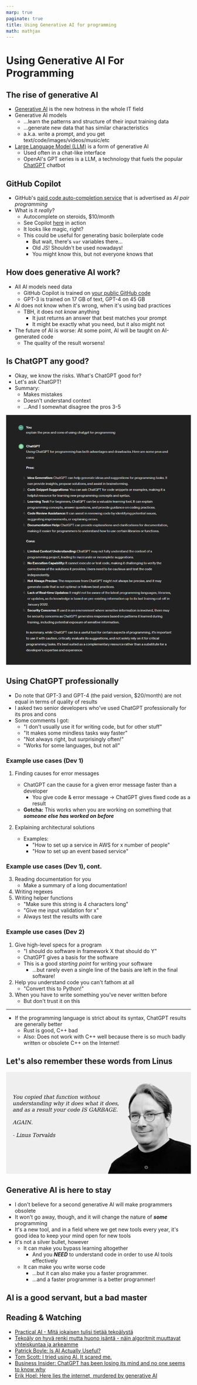 ```yaml
---
marp: true
paginate: true
title: Using Generative AI for programming
math: mathjax
---
```

<!-- headingDivider: 3 -->
<!-- class: invert -->

# Using Generative AI For Programming

## The rise of generative AI

* [Generative AI](https://en.wikipedia.org/wiki/Generative_artificial_intelligence) is the new hotness in the whole IT field
* Generative AI models
  * ...learn the patterns and structure of their input training data
  * ...generate new data that has similar characteristics
  * a.k.a. write a prompt, and you get text/code/images/videos/music/etc
* [Large Language Model (LLM)](https://en.wikipedia.org/wiki/Large_language_model) is a form of generative AI
  * Used often in a chat-like interface 
  * OpenAI's GPT series is a LLM, a technology that fuels the popular [ChatGPT](https://chat.openai.com/) chatbot

<!-- 
## ChatGPT

* milloin kannattaa käyttää
  * esimerkkejä
  * tiedonhaku vs valmiin koodin tuotto
 -->

## GitHub Copilot

* GitHub's [paid code auto-completion service](https://github.com/features/copilot) that is advertised as *AI pair programming*
* What is it *really*?
  * Autocomplete on steroids, $10/month
  * See Copilot [here](https://www.youtube.com/watch?v=edSZh-tpTIk) in action
  * It looks like magic, right?
  * This could be useful for generating basic boilerplate code
    * But wait, there's `var` variables there...
    * Old JS! Shouldn't be used nowadays!
    * You might know this, but not everyone knows that

## How does generative AI work?

* All AI models need data
  * GitHub Copilot is trained on [your public GitHub code](https://docs.github.com/en/copilot/copilot-individual/about-github-copilot-individual#:~:text=GitHub%20Copilot%20is%20trained%20on%20all%20languages%20that%20appear%20in%20public%20repositories.)
  * GPT-3 is trained on 17 GB of text, GPT-4 on 45 GB
* AI does not know when it's wrong, when it's using bad practices
  * TBH, it does not *know* anything
    * It just returns an answer that best matches your prompt
    * It might be exactly what you need, but it also might not
* The future of AI is worse: At some point, AI will be taught on AI-generated code
  * The quality of the result worsens!



## Is ChatGPT any good?

* Okay, we know the risks. What's ChatGPT good for?
* Let's ask ChatGPT!
* Summary:
  * Makes mistakes
  * Doesn't understand context
  * ...And I somewhat disagree the pros 3-5

![bg right width: 87%](imgs/chatgpt-programming.png)

## Using ChatGPT professionally

* Do note that GPT-3 and GPT-4 (the paid version, $20/month) are not equal in terms of quality of results
* I asked two senior developers who've used ChatGPT professionally for its pros and cons
* Some comments I got:
  * "I don't usually use it for writing code, but for other stuff"
  * "It makes some mindless tasks way faster"
  * "Not always right, but surprisingly often!"
  * "Works for some languages, but not all"



### Example use cases (Dev 1)

1) Finding causes for error messages
    * ChatGPT can the cause for a given error message faster than a developer
       * You give code & error message -> ChatGPT gives fixed code as a result
    * **Gotcha:** This works when you are working on something that ***someone else has worked on before***
  
2) Explaining architectural solutions
     * Examples:
       * "How to set up a service in AWS for x number of people"
       * "How to set up an event based service"

### Example use cases (Dev 1), cont.

3) Reading documentation for you
   * Make a summary of a long documentation!
4) Writing regexes
5) Writing helper functions
   * "Make sure this string is 4 characters long"
   * "Give me input validation for x"
   * Always test the results with care

<!-- ## peetu

* en yleesä käytä koodin kirjottamiseen
* voi olla nopeempi löytää virheviestin syyn ku seniori
  * ei piä paikkaasa t JR
    * toimii jos teet jotain mitä muutkin on tehny
  * syöttää virheviestin
    * -> antaa korjatun koodin vastineeksi
* tosi hyvä lukemaan dokumentaatiota
  * varsinkin jos ei oo tavallisin tapa käyttää jotain kirjastoa
  * (käyttää githubin esimerkkikoodia)
* hyvä selittää arkkitehtuurisia ratkasuja
  * "pitäs pistää aws:ssä palvelu pystyyn x määrälle ihmisiä"
  * "miten aws:ssä laittaa event based palvelu"
* "ei se aina oikee oo, mut se on yllättävän tarkka" -->

<!-- ## Peetu 2

* molemmat:
  * regexien kirjottaminen!
  * apufunktiot
* Copilot:
  * "make sure this is 4 characters long"
    * koodaa validaatio automaattisesti
* copilotilla voi tehä samoja juttuja -->

### Example use cases (Dev 2)

1) Give high-level specs for a program
     * "I should do software in framework X that should do Y"
     * ChatGPT gives a basis for the software
     * This is a good *starting point* for writing your software
       * ...but rarely even a single line of the basis are left in the final software!
2) Help you understand code you can't fathom at all
     * "Convert this to Python!"
3) When you have to write something you've never written before
   * But don't trust it on this

---

* If the programming language is strict about its syntax, ChatGPT results are generally better
     * Rust is good, C++ bad
     * Also: Does not work with C++ well because there is so much badly written or obsolete C++ on the Internet!
<!-- 
## Ronkainen

* korkean tason speksit. "mun pitäis tehä tällanen softa"
  * antaa pohjan
  * harvemmin siitä jää yhtään riviä jälelle
  * siitä on hyvä alottaa
* koodia mistä et ymmärrä yhtään mitään (TÄMÄ!)
  * sanot chatgpt:lle: muuta tää pythoniksi
* cpp:n kanssa ei oikein toimi koska maailmassa on niin paljon paskaa cpp :D
  * myös vanhentunutta
  * kun kieli on tarkka omasta syntaksistaan niin auttaa chatgptssä asdf
  * rust hyvä, cpp huono
* kun pitää tehä jotain ihan uutta -->

## Let's also remember these words from Linus

![](imgs/linus-copying.png)

## Generative AI is here to stay

* I don't believe for a second generative AI will make programmers obsolete
* It won't go away, though, and it will change the nature of ***some*** programming
* It's a new tool, and in a field where we get new tools every year, it's good idea to keep your mind open for new tools
* It's not a silver bullet, however
  * It can make you bypass learning altogether
    * And you ***NEED*** to understand code in order to use AI tools effectively
  * It can make you write worse code
    * ...but it can also make you a faster programmer.
    * ...and a faster programmer is a better programmer!

## AI is a good servant, but a bad master

<!-- _footer: If you don't remember anything else from this lecture, remember this. -->
## Reading & Watching

* [Practical AI - Mitä jokaisen tulisi tietää tekoälystä](https://cs.edukamu.fi/practical-ai-fi)
* [Tekoäly on hyvä renki mutta huono isäntä - näin algoritmit muuttavat yhteiskuntaa ja arkeamme](https://www.helsinki.fi/fi/uutiset/tekoaly/tekoaly-hyva-renki-mutta-huono-isanta-nain-algoritmit-muuttavat-yhteiskuntaa-ja-arkeamme)
* [Patrick Boyle: Is AI Actually Useful?](https://www.youtube.com/watch?v=FTs35x-xUg4)
* [Tom Scott: I tried using AI. It scared me.](https://www.youtube.com/watch?v=jPhJbKBuNnA)
* [Business Insider: ChatGPT has been losing its mind and no one seems to know why](https://www.businessinsider.com/chatgpt-giving-users-unhinged-answers-no-one-knows-why-openai-2024-2?r=US&IR=T)
* [Erik Hoel: Here lies the internet, murdered by generative AI](https://www.theintrinsicperspective.com/p/here-lies-the-internet-murdered-by?utm_campaign=post&utm_medium=web)